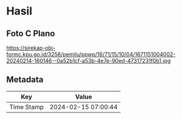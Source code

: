 # Hasil

## Foto C Plano

https://sirekap-obj-formc.kpu.go.id/3256/pemilu/ppwp/16/71/15/10/04/1671151004002-20240214-160146--0a52b1cf-a53b-4e7e-90ed-47317231f0b1.jpg


## Metadata

| Key        | Value               |
| ---------- | ------------------- |
| Time Stamp | 2024-02-15 07:00:44 |



